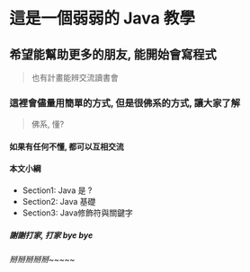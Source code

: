 # 這是一個弱弱的 Java 教學

## 希望能幫助更多的朋友, 能開始會寫程式
> 也有計畫能辨交流讀書會

### 這裡會儘量用簡單的方式, 但是很佛系的方式, 讓大家了解
> 佛系, 懂?

#### 如果有任何不懂, 都可以互相交流

#### 本文小綱
* Section1: Java 是 ?
* Section2: Java 基礎
* Section3: Java修飾符與關鍵字

##### 謝謝打家, 打家 bye bye

###### 掰掰掰掰掰~~~~~